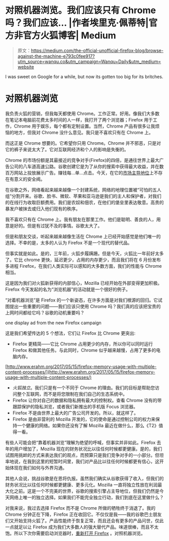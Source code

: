 # 对照机器浏览。我们应该只有 Chrome 吗？我们应该… |作者埃里克·佩蒂特|官方非官方火狐博客| Medium

> 原文：<https://medium.com/the-official-unofficial-firefox-blog/browse-against-the-machine-e793c0fee917?utm_source=wanqu.co&utm_campaign=Wanqu+Daily&utm_medium=website>



I was sweet on Google for a while, but now its gotten too big for its britches.



# 对照机器浏览

我负责火狐的营销，但我每天都使用 Chrome。工作正常。好用。像我们大多数在笔记本电脑前花费太多时间的人一样，我打开了两个浏览器；Firefox 用于工作，Chrome 用于娱乐，每个都有定制设置。当然，Chrome 产品有很多让我烦恼的地方，但我对 Chrome 没什么意见。我只是不喜欢只有在 Chrome 上。

而这正是 Chrome 想要的。它希望你只用 Chrome。Chrome 并不邪恶，只是对它的裤子来说太大了。它对互联网经济和个人的影响是失衡的。

Chrome 的市场份额是其最接近的竞争对手(Firefox)的四倍，是通往世界上最大广告公司的八车道高速公路。谷歌创建它是为了从你的搜索中获得最大收益，并在数百万网站上投放展示广告。赚钱每…单…点击。今天，在它的[市场主导地位](https://www.nytimes.com/2017/05/17/technology/google-io-conference.html)上不存在有意义的安全阀。

在谷歌之外，网络看起来越来越像一个封建系统，网络的地理位置被“可怕的五人组”分割开来。谷歌、脸书、微软、苹果和亚马逊是我们的主人和保护者，对我们的在线行为收取巨额费用。我们是农奴和佃农，在他们的堡垒里表达敬意。高贵的暴发户被抹去或归入他们现有的秩序。

我不喜欢只有在 Chrome 上。我有朋友在那里工作。他们是聪明、善良的人，用意是好的。但是有过犹不及的事情。谷歌太大了。

但是和朋友交谈，听起来越来越像生活在 Chrome 上已经开始感觉是他们唯一的选择。不幸的是，太多的人认为 Firefox 不是一个现代的替代品。

但事实就是如此。是的，三年前，火狐步履蹒跚。但是今天，火狐比一年前好太多了。它比 chrome 更快，延迟更少，占用的内存更少，而且我们将在 6 月份发布多进程 Firefox，在我们人类实际可以感知的大多数方面，我们的性能与 Chrome 相当。

这是因为我们对火狐新获得的内部信心，Mozilla 已经开始在外部变得更加积极。Firefox 今天发起的名为“浏览机器”的活动就是一个很好的例子。

“对着机器浏览”是 Firefox 的一个新姿态，在许多方面是对我们根源的回归。它试图提出一些重要的问题——我们应该只使用 Chrome 吗？我们真的应该把宝贵的上网时间都给它吗？谷歌的动机重要吗？



one display ad from the new Firefox campaign



这是我们希望传达的 5 个想法，它们让 Firefox 比 Chrome 更突出:

*   Firefox 更精简——它比 Chrome 占用更少的内存，所以你可以同时运行 Firefox 和做其他任务。与此同时，Chrome 似乎越来越慢，占用了更多的电脑内存。



[http://www.erahm.org/2017/05/15/firefox-memory-usage-with-multiple-content-processes/](http://www.erahm.org/2017/05/15/firefox-memory-usage-with-multiple-content-processes/)



*   *火狐独立*。我们只是有一个不同于 Chrome 的理由。我们的目标是帮助您访问整个互联网，而不是将您限制在我们自己的生态系统中。
*   Firefox 让你对自己的数据和隐私拥有最大的控制权。查看 Chrome 没有的带跟踪保护的隐私浏览，或者我们新推出的手机版 Focus 浏览器。
*   Firefox 不是由世界上最大的广告公司开发的。所以，就这样了。
*   Firefox 是由非营利的 Mozilla 开发的，它的使命是通过控制公司的权力来保持一个健康的网络。如果你还没有了解 Mozilla 最近在做什么，那么《T2》值得一看。

有些人可能会把“靠着机器浏览”理解为绝望的呼喊，但事实并非如此。Firefox 去年的用户增加了，Mozilla 现在的财务状况比以往任何时候都更健康。是的，我们试图用挑衅的方式来表达我们的观点，而预算只是我们竞争对手的一小部分。但坦率地说，在我到这里的短暂时间里，我们对产品比以往任何时候都更有信心，这开始体现在我们如何与外界沟通。

其他人会说，挑战谷歌是在恩将仇报。虽然我们确实从谷歌获得了收入，但我们的财务状况比以往任何时候都更健康、更多元化。Mozilla 一直将独立性放在利润最大化之前。这是一个不完美的世界，谷歌的搜索引擎占主导地位，但我们仍然是今天网络上唯一的独立选择。如果我们不能完全独立行动，我们到底在这里做什么？

对我来说，我过去选择 Firefox 而不是 Chrome 所做的牺牲终于消退了。我的 Chrome 分钟正在下降，Firefox 正在收回它。不仅仅是我——我的谷歌巴士朋友们又开始支持火狐了。产品性能终于恢复正常，而且还会有更多的产品问世，仅此一点就足以让 Firefox 成为我们大多数人的强大替代产品。味道很棒，而且不太饱。所以下次你需要启动浏览器时，[重新打开 Firefox](https://www.mozilla.org/en-US/firefox/new/) 。对照机器浏览。